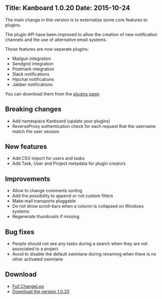 Title: Kanboard 1.0.20
Date: 2015-10-24
---

The main change in this version is to externalize some core features to plugins.

The plugin API have been improved to allow the creation of new notification channels and the use of alternative email systems.

Those features are now separate plugins:

- Mailgun integration
- Sendgrid integration
- Postmark integration
- Slack notifications
- Hipchat notifications
- Jabber notifications

You can download them from the [plugins page](/plugins).

Breaking changes
----------------

- Add namespace Kanboard (update your plugins)
- ReverseProxy authentication check for each request that the username match the user session

New features
------------

* Add CSV import for users and tasks
* Add Task, User and Project metadata for plugin creators

Improvements
------------

* Allow to change comments sorting
* Add the possibility to append or not custom filters
* Make mail transports pluggable
* Do not show scroll-bars when a column is collapsed on Windows systems
* Regenerate thumbnails if missing

Bug fixes
---------

* People should not see any tasks during a search when they are not associated to a project
* Avoid to disable the default swimlane during renaming when there is no other activated swimlane

Download
--------

- [Full ChangeLog](https://github.com/kanboard/kanboard/blob/master/ChangeLog)
- [Download the version 1.0.20](https://github.com/kanboard/kanboard/releases/download/v1.0.20/kanboard-1.0.20.zip)
